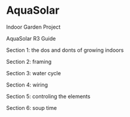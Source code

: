 # AquaSolar
Indoor Garden Project

AquaSolar R3 Guide

Section 1:
the dos and donts of growing indoors

Section 2:
framing

Section 3:
water cycle

Section 4:
wiring

Section 5:
controling the elements

Section 6:
soup time
